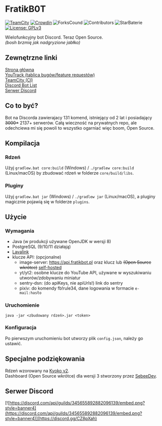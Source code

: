 # FratikB0T
[![TeamCity](https://ci.fratikbot.pl/app/rest/builds/buildType:FratikB0Ty_FratikB0T_Buildy_Build/statusIcon)](https://ci.fratikbot.pl/project/FratikB0Ty_FratikB0T)
[![Crowdin](https://badges.crowdin.net/fratikb0t/localized.svg)](https://crowdin.com/project/fratikb0t)
![ForksCound](https://img.shields.io/github/forks/fratik/FratikB0T)
![Contributors](https://img.shields.io/github/contributors/fratik/FratikB0T)
![StarBaterie](https://img.shields.io/github/stars/fratik/FratikB0T)
[![License: GPLv3](https://img.shields.io/github/license/fratik/FratikB0T)](https://www.gnu.org/licenses/gpl-3.0)

Wielofunkcyjny bot Discord. Teraz Open Source.  
_(bosh brzmię jak nadgryzione jabłko)_

## Zewnętrzne linki
[Strona główna](https://fratikbot.pl)  
[YouTrack (tablica bugów/feature requestów)](https://issues.fratikbot.pl)  
[TeamCity (CI)](https://ci.fratikbot.pl)  
[Discord Bot List](https://top.gg/bot/338359366891732993)  
[Serwer Discord](#serwer-discord)

## Co to być?
Bot na Discorda zawierajacy 131 komend, istniejący od 2 lat i posiadający ~~3000+~~ 2137+ serwerów.
Całą wieczność na prywatnych repo, ale odechciewa mi się powoli to wszystko ogarniać więc boom, Open Source.

## Kompilacja
### Rdzeń
Użyj `gradlew.bat core:build` (Windows) / `./gradlew core:build` (Linux/macOS) by zbudować rdzeń w folderze `core/build/libs`.

### Pluginy
Użyj `gradlew.bat jar` (Windows) / `./gradlew jar` (Linux/macOS), a pluginy magicznie pojawią się w folderze `plugins`.

## Użycie
### Wymagania
- Java (w produkcji używane OpenJDK w wersji 8)
- PostgreSQL (9/10/11 działają)
- [Lavalink](https://github.com/Frederikam/Lavalink)
- klucze API: (opcjonalne)
    - image-server: https://api.fratikbot.pl oraz klucz lub ~~(Open Source wkrótce)~~ [self-hosted](https://github.com/fratik/FratikB0T-API)
    - yt/yt2: osobne klucze do YouTube API, używane w wyszukiwaniu utworów/zdobywaniu miniatur
    - sentry-dsn: (do apiKeys, nie apiUrls!) link do sentry
    - pixiv: do komendy fb!rule34, dane logowania w formacie `e-mail:hasło`
    
### Uruchomienie
```shell script
java -jar <zbudowany rdzeń>.jar <token>
```

### Konfiguracja
Po pierwszym uruchomieniu bot utworzy plik `config.json`, należy go ustawić.

## Specjalne podziękowania
Rdzeń wzorowany na [Kyoko v2](https://github.com/KyokoBot/kyoko/tree/kyoko-v2).  
Dashboard (Open Source wkrótce) dla wersji 3 stworzony przez [SebeeDev](https://github.com/SebeeDev). 

## Serwer Discord
[![https://discord.com/api/guilds/345655892882096139/embed.png?style=banner4](https://discord.com/api/guilds/345655892882096139/embed.png?style=banner4)](https://discord.gg/CZ8pXah)
